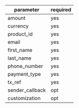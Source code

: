 |parameter      |required|
|---------------|--------|
|amount         |yes     |
|currency       |yes     |
|product_id     |yes     |
|email          |yes     |
|first_name     |yes     |
|last_name      |yes     |
|phone_number   |yes     |
|payment_type   |yes     |
|tx_ref         |yes     |
|sender_callback|opt     |
|customization  |opt     |
